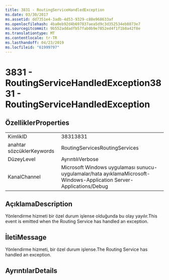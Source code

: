 ```yaml
---
title: 3831 - RoutingServiceHandledException
ms.date: 03/30/2017
ms.assetid: dd7351e4-3adb-4d53-9329-c88e968633af
ms.openlocfilehash: 4ba0eb92d4b697837aea5d9c3d352534eb8873e7
ms.sourcegitcommit: 9b552addadfb57fab0b9e7852ed4f1f1b8a42f8e
ms.translationtype: MT
ms.contentlocale: tr-TR
ms.lasthandoff: 04/23/2019
ms.locfileid: "61999797"
---
```

# <a name="3831---routingservicehandledexception"></a><span data-ttu-id="38539-102">3831 - RoutingServiceHandledException</span><span class="sxs-lookup"><span data-stu-id="38539-102">3831 - RoutingServiceHandledException</span></span>
## <a name="properties"></a><span data-ttu-id="38539-103">Özellikler</span><span class="sxs-lookup"><span data-stu-id="38539-103">Properties</span></span>  
  
|||  
|-|-|  
|<span data-ttu-id="38539-104">Kimlik</span><span class="sxs-lookup"><span data-stu-id="38539-104">ID</span></span>|<span data-ttu-id="38539-105">3831</span><span class="sxs-lookup"><span data-stu-id="38539-105">3831</span></span>|  
|<span data-ttu-id="38539-106">anahtar sözcükler</span><span class="sxs-lookup"><span data-stu-id="38539-106">Keywords</span></span>|<span data-ttu-id="38539-107">RoutingServices</span><span class="sxs-lookup"><span data-stu-id="38539-107">RoutingServices</span></span>|  
|<span data-ttu-id="38539-108">Düzey</span><span class="sxs-lookup"><span data-stu-id="38539-108">Level</span></span>|<span data-ttu-id="38539-109">Ayrıntılı</span><span class="sxs-lookup"><span data-stu-id="38539-109">Verbose</span></span>|  
|<span data-ttu-id="38539-110">Kanal</span><span class="sxs-lookup"><span data-stu-id="38539-110">Channel</span></span>|<span data-ttu-id="38539-111">Microsoft Windows uygulaması sunucu-uygulamalar/hata ayıklama</span><span class="sxs-lookup"><span data-stu-id="38539-111">Microsoft-Windows-Application Server-Applications/Debug</span></span>|  
  
## <a name="description"></a><span data-ttu-id="38539-112">Açıklama</span><span class="sxs-lookup"><span data-stu-id="38539-112">Description</span></span>  
 <span data-ttu-id="38539-113">Yönlendirme hizmeti bir özel durum işlense olduğunda bu olay yayılır.</span><span class="sxs-lookup"><span data-stu-id="38539-113">This event is emitted when the Routing Service has handled an exception.</span></span>  
  
## <a name="message"></a><span data-ttu-id="38539-114">İleti</span><span class="sxs-lookup"><span data-stu-id="38539-114">Message</span></span>  
 <span data-ttu-id="38539-115">Yönlendirme hizmeti, bir özel durum işlense.</span><span class="sxs-lookup"><span data-stu-id="38539-115">The Routing Service has handled an exception.</span></span>  
  
## <a name="details"></a><span data-ttu-id="38539-116">Ayrıntılar</span><span class="sxs-lookup"><span data-stu-id="38539-116">Details</span></span>
